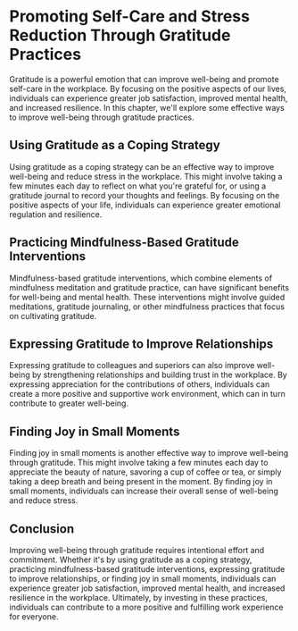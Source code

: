 Promoting Self-Care and Stress Reduction Through Gratitude Practices
========================================================================================================================

Gratitude is a powerful emotion that can improve well-being and promote self-care in the workplace. By focusing on the positive aspects of our lives, individuals can experience greater job satisfaction, improved mental health, and increased resilience. In this chapter, we'll explore some effective ways to improve well-being through gratitude practices.

Using Gratitude as a Coping Strategy
------------------------------------

Using gratitude as a coping strategy can be an effective way to improve well-being and reduce stress in the workplace. This might involve taking a few minutes each day to reflect on what you're grateful for, or using a gratitude journal to record your thoughts and feelings. By focusing on the positive aspects of your life, individuals can experience greater emotional regulation and resilience.

Practicing Mindfulness-Based Gratitude Interventions
----------------------------------------------------

Mindfulness-based gratitude interventions, which combine elements of mindfulness meditation and gratitude practice, can have significant benefits for well-being and mental health. These interventions might involve guided meditations, gratitude journaling, or other mindfulness practices that focus on cultivating gratitude.

Expressing Gratitude to Improve Relationships
---------------------------------------------

Expressing gratitude to colleagues and superiors can also improve well-being by strengthening relationships and building trust in the workplace. By expressing appreciation for the contributions of others, individuals can create a more positive and supportive work environment, which can in turn contribute to greater well-being.

Finding Joy in Small Moments
----------------------------

Finding joy in small moments is another effective way to improve well-being through gratitude. This might involve taking a few minutes each day to appreciate the beauty of nature, savoring a cup of coffee or tea, or simply taking a deep breath and being present in the moment. By finding joy in small moments, individuals can increase their overall sense of well-being and reduce stress.

Conclusion
----------

Improving well-being through gratitude requires intentional effort and commitment. Whether it's by using gratitude as a coping strategy, practicing mindfulness-based gratitude interventions, expressing gratitude to improve relationships, or finding joy in small moments, individuals can experience greater job satisfaction, improved mental health, and increased resilience in the workplace. Ultimately, by investing in these practices, individuals can contribute to a more positive and fulfilling work experience for everyone.
